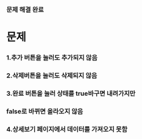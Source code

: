 ### 문제 해결 완료

# 문제
### 1.추가 버튼을 눌러도 추가되지 않음
### 2.삭제버튼을 눌러도 삭제되지 않음
### 3.완료 버튼을 눌러 상태를 true바구면 내려가지만
### false로 바뀌면 올라오지 않음
### 4.상세보기 페이지에서 데이터를 가져오지 못함

